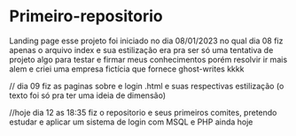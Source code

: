 # Primeiro-repositorio
 Landing page
esse projeto foi iniciado no dia 08/01/2023
no qual dia 08 fiz apenas o arquivo index e sua estilização 
era pra ser só uma tentativa de projeto algo para testar e firmar meus conhecimentos
porém resolvir ir mais alem e criei uma empresa fictícia que fornece ghost-writes kkkk

// dia 09 fiz as paginas sobre e login .html e suas respectivas estilização (o texto foi só pra ter uma ideia de dimensão)

//hoje dia 12 as 18:35 fiz o repositorio e seus primeiros comites, pretendo estudar e aplicar um sistema de login com MSQL e PHP ainda hoje
